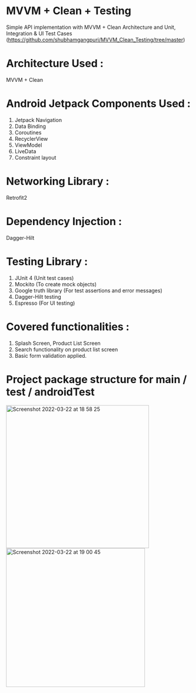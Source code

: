 # MVVM + Clean + Testing

Simple API implementation with MVVM + Clean Architecture and Unit, Integration & UI Test Cases
(https://github.com/shubhamgangpuri/MVVM_Clean_Testing/tree/master)

# Architecture Used :
MVVM + Clean

# Android Jetpack Components Used :
1. Jetpack Navigation
2. Data Binding
3. Coroutines
4. RecyclerView
5. ViewModel
6. LiveData
7. Constraint layout

# Networking Library :
Retrofit2

# Dependency Injection :
Dagger-Hilt

# Testing Library :
1. JUnit 4 (Unit test cases)
2. Mockito (To create mock objects)
3. Google truth library (For test assertions and error messages)
4. Dagger-Hilt testing
5. Espresso (For UI testing)

# Covered functionalities :
1. Splash Screen, Product List Screen
2. Search functionality on product list screen
3. Basic form validation applied.

# Project package structure for main / test / androidTest

<img width="388" alt="Screenshot 2022-03-22 at 18 58 25" src="https://user-images.githubusercontent.com/12691162/159555729-ed1a2876-9f25-4326-a7e8-5e3aecfcfe76.png">
<img width="377" alt="Screenshot 2022-03-22 at 19 00 45" src="https://user-images.githubusercontent.com/12691162/159556011-fe978e9d-3f47-43af-8244-f352bbfe2901.png">

